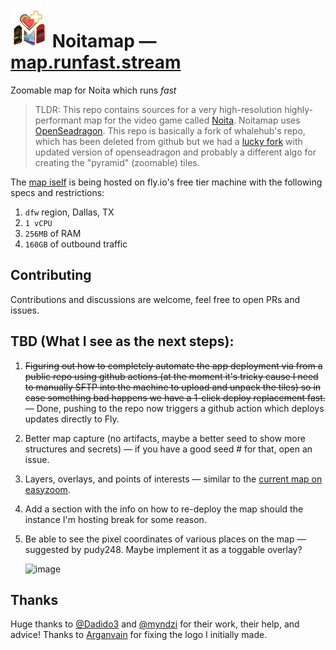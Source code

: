 # ![](https://github.com/WUOTE/noitamap/blob/main/public/assets/NoitamapLogo.png) Noitamap — [map.runfast.stream](https://map.runfast.stream)



Zoomable map for Noita which runs _fast_

> TLDR: This repo contains sources for a very high-resolution highly-performant map for the video game called [Noita](https://store.steampowered.com/app/881100/Noita/). Noitamap uses [OpenSeadragon](https://github.com/openseadragon/openseadragon).
This repo is basically a fork of whalehub's repo, which has been deleted from github but we had a [lucky fork](https://github.com/quiddity-wp/noita-map-viewer) with updated version of openseadragon and probably a different algo for creating the "pyramid" (zoomable) tiles.

The [map iself](https://map.runfast.stream) is being hosted on fly.io's free tier machine with the following specs and restrictions:
1. `dfw` region, Dallas, TX
2. `1 vCPU`
3. `256MB` of RAM
4. `160GB` of outbound traffic

## Contributing
Contributions and discussions are welcome, feel free to open PRs and issues.

## TBD (What I see as the next steps):
1. ~~Figuring out how to completely automate the app deployment via from a public repo using github actions (at the moment it's tricky cause I need to manually SFTP into the machine to upload and unpack the tiles) so in case something bad happens we have a 1-click deploy replacement fast.~~ — Done, pushing to the repo now triggers a github action which deploys updates directly to Fly.
2. Better map capture (no artifacts, maybe a better seed to show more structures and secrets) — if you have a good seed # for that, open an issue.
3. Layers, overlays, and points of interests — similar to the [current map on easyzoom](https://easyzoom.com/image/260463).
4. Add a section with the info on how to re-deploy the map should the instance I'm hosting break for some reason.
5. Be able to see the pixel coordinates of various places on the map — suggested by pudy248. Maybe implement it as a toggable overlay?

    ![image](https://github.com/WUOTE/noitamap/assets/106106310/dcf35bf6-036c-4145-b07b-31bd7b9a45b8)


## Thanks
Huge thanks to [@Dadido3](https://github.com/Dadido3) and [@myndzi](https://github.com/myndzi) for their work, their help, and advice! Thanks to [Arganvain](https://www.twitch.tv/arganvain) for fixing the logo I initially made.
